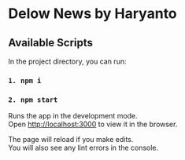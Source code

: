 # Delow News by Haryanto

## Available Scripts

In the project directory, you can run:

### `1. npm i`
### `2. npm start`

Runs the app in the development mode.\
Open [http://localhost:3000](http://localhost:3000) to view it in the browser.

The page will reload if you make edits.\
You will also see any lint errors in the console.
